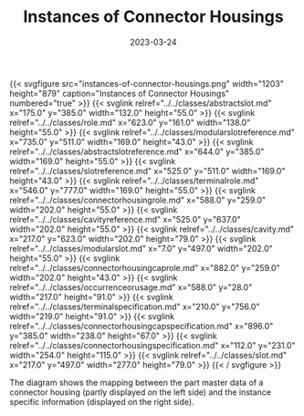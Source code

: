 ﻿---
title: Instances of Connector Housings
toc: false
type: specs
layout: diagram
date: "2023-03-24"
draft: false
specification: VEC
version: 2.0.2
documentType: "Recommendation"
elementType: Diagram
classes:
  - AbstractSlot
  - Role
  - ModularSlotReference
  - AbstractSlotReference
  - SlotReference
  - TerminalRole
  - ConnectorHousingRole
  - CavityReference
  - Cavity
  - ModularSlot
  - ConnectorHousingCapRole
  - OccurrenceOrUsage
  - TerminalSpecification
  - ConnectorHousingCapSpecification
  - ConnectorHousingSpecification
  - Slot
menu:
  VEC-2.0.2:    
    parent: instances-of-components
    identifier: instances-of-components/instances-of-connector-housings
    weight: 1007005 

# Prev/next pager order (if `docs_section_pager` enabled in `params.toml`)
weight: 1007005
---
{{< svgfigure src="instances-of-connector-housings.png" width="1203" height="879" caption="Instances of Connector Housings" numbered="true" >}}
  {{< svglink relref="../../classes/abstractslot.md" x="175.0" y="385.0" width="132.0" height="55.0" >}}
  {{< svglink relref="../../classes/role.md" x="623.0" y="161.0" width="138.0" height="55.0" >}}
  {{< svglink relref="../../classes/modularslotreference.md" x="735.0" y="511.0" width="169.0" height="43.0" >}}
  {{< svglink relref="../../classes/abstractslotreference.md" x="644.0" y="385.0" width="169.0" height="55.0" >}}
  {{< svglink relref="../../classes/slotreference.md" x="525.0" y="511.0" width="169.0" height="43.0" >}}
  {{< svglink relref="../../classes/terminalrole.md" x="546.0" y="777.0" width="169.0" height="55.0" >}}
  {{< svglink relref="../../classes/connectorhousingrole.md" x="588.0" y="259.0" width="202.0" height="55.0" >}}
  {{< svglink relref="../../classes/cavityreference.md" x="525.0" y="637.0" width="202.0" height="55.0" >}}
  {{< svglink relref="../../classes/cavity.md" x="217.0" y="623.0" width="202.0" height="79.0" >}}
  {{< svglink relref="../../classes/modularslot.md" x="7.0" y="497.0" width="202.0" height="55.0" >}}
  {{< svglink relref="../../classes/connectorhousingcaprole.md" x="882.0" y="259.0" width="202.0" height="43.0" >}}
  {{< svglink relref="../../classes/occurrenceorusage.md" x="588.0" y="28.0" width="217.0" height="91.0" >}}
  {{< svglink relref="../../classes/terminalspecification.md" x="210.0" y="756.0" width="219.0" height="91.0" >}}
  {{< svglink relref="../../classes/connectorhousingcapspecification.md" x="896.0" y="385.0" width="238.0" height="67.0" >}}
  {{< svglink relref="../../classes/connectorhousingspecification.md" x="112.0" y="231.0" width="254.0" height="115.0" >}}
  {{< svglink relref="../../classes/slot.md" x="217.0" y="497.0" width="277.0" height="79.0" >}}
{{< / svgfigure >}}
<p> The diagram shows the mapping between the part master data of a connector housing (partly displayed on the left side)&#160;and the instance specific information (displayed on the right side).      </p>